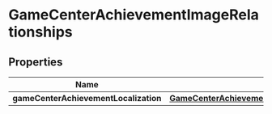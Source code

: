 

# GameCenterAchievementImageRelationships


## Properties

| Name | Type | Description | Notes |
|------------ | ------------- | ------------- | -------------|
|**gameCenterAchievementLocalization** | [**GameCenterAchievementImageRelationshipsGameCenterAchievementLocalization**](GameCenterAchievementImageRelationshipsGameCenterAchievementLocalization.md) |  |  [optional] |



